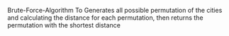 Brute-Force-Algorithm
To Generates all possible permutation of the cities and calculating the distance for each permutation, then returns the permutation with the shortest distance
